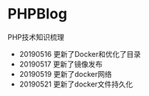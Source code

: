 # PHPBlog
PHP技术知识梳理
 - 20190516   更新了Docker和优化了目录
 - 20190517   更新了镜像发布
 - 20190519   更新了docker网络
 - 20190521   更新了docker文件持久化
